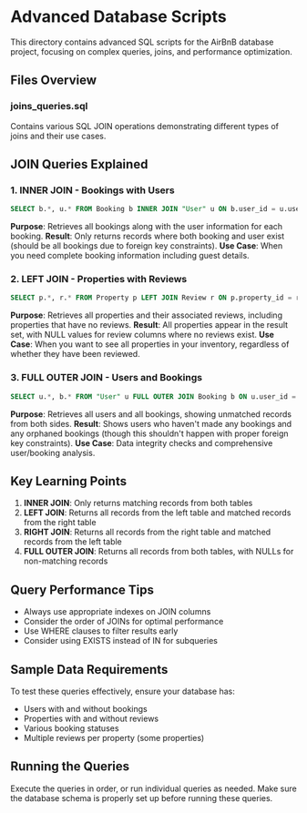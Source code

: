 # Advanced Database Scripts

This directory contains advanced SQL scripts for the AirBnB database project, focusing on complex queries, joins, and performance optimization.

## Files Overview

### joins_queries.sql
Contains various SQL JOIN operations demonstrating different types of joins and their use cases.

## JOIN Queries Explained

### 1. INNER JOIN - Bookings with Users
```sql
SELECT b.*, u.* FROM Booking b INNER JOIN "User" u ON b.user_id = u.user_id
```
**Purpose**: Retrieves all bookings along with the user information for each booking.
**Result**: Only returns records where both booking and user exist (should be all bookings due to foreign key constraints).
**Use Case**: When you need complete booking information including guest details.

### 2. LEFT JOIN - Properties with Reviews
```sql
SELECT p.*, r.* FROM Property p LEFT JOIN Review r ON p.property_id = r.property_id
```
**Purpose**: Retrieves all properties and their associated reviews, including properties that have no reviews.
**Result**: All properties appear in the result set, with NULL values for review columns where no reviews exist.
**Use Case**: When you want to see all properties in your inventory, regardless of whether they have been reviewed.

### 3. FULL OUTER JOIN - Users and Bookings
```sql
SELECT u.*, b.* FROM "User" u FULL OUTER JOIN Booking b ON u.user_id = b.user_id
```
**Purpose**: Retrieves all users and all bookings, showing unmatched records from both sides.
**Result**: Shows users who haven't made any bookings and any orphaned bookings (though this shouldn't happen with proper foreign key constraints).
**Use Case**: Data integrity checks and comprehensive user/booking analysis.

## Key Learning Points

1. **INNER JOIN**: Only returns matching records from both tables
2. **LEFT JOIN**: Returns all records from the left table and matched records from the right table
3. **RIGHT JOIN**: Returns all records from the right table and matched records from the left table
4. **FULL OUTER JOIN**: Returns all records from both tables, with NULLs for non-matching records

## Query Performance Tips

- Always use appropriate indexes on JOIN columns
- Consider the order of JOINs for optimal performance
- Use WHERE clauses to filter results early
- Consider using EXISTS instead of IN for subqueries

## Sample Data Requirements

To test these queries effectively, ensure your database has:
- Users with and without bookings
- Properties with and without reviews
- Various booking statuses
- Multiple reviews per property (some properties)

## Running the Queries

Execute the queries in order, or run individual queries as needed. Make sure the database schema is properly set up before running these queries.
